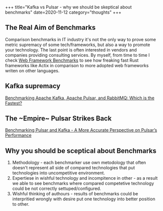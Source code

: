 +++
title="Kafka vs Pulsar - why we should be skeptical about benchmarks"
date=2020-11-12
category="thoughts"
+++

## The Real Aim of Benchmarks
Comparison benchmarks in IT industry it's not the only way to prove some metric supremacy of some tech/frameworks, but also a way to promote your technology. The last point is often interested in vendors and companies providing consulting services. By myself, from time to time I check [Web Framework Benchmarks](https://www.techempower.com/benchmarks) to see how freaking fast Rust frameworks like Actix in comparison to more adopted web frameworks writen on other languages.

## Kafka supremacy
[Benchmarking Apache Kafka, Apache Pulsar, and RabbitMQ: Which is the Fastest?](https://www.confluent.io/blog/kafka-fastest-messaging-system/)

## The ~Empire~ Pulsar Strikes Back
[Benchmarking Pulsar and Kafka - A More Accurate Perspective on Pulsar’s Performance](https://streamnative.io/blog/tech/2020-11-09-benchmark-pulsar-kafka-performance) 

## Why you should be sceptical about Benchmarks
1. Methodology - each benchmarker use own metodology that often doesn't represent all side of compared technologies that put technologies into uncompetitive environment.
2. Expertiese in wishful technology and incompitence in other - as a result we able to see benchmarks where compared competetive technology could be not correctly settuped/configured.
3. Wishful thinking of authours - results of benchmarks could be interpritied wrongly with desire put one technology into better position to other.